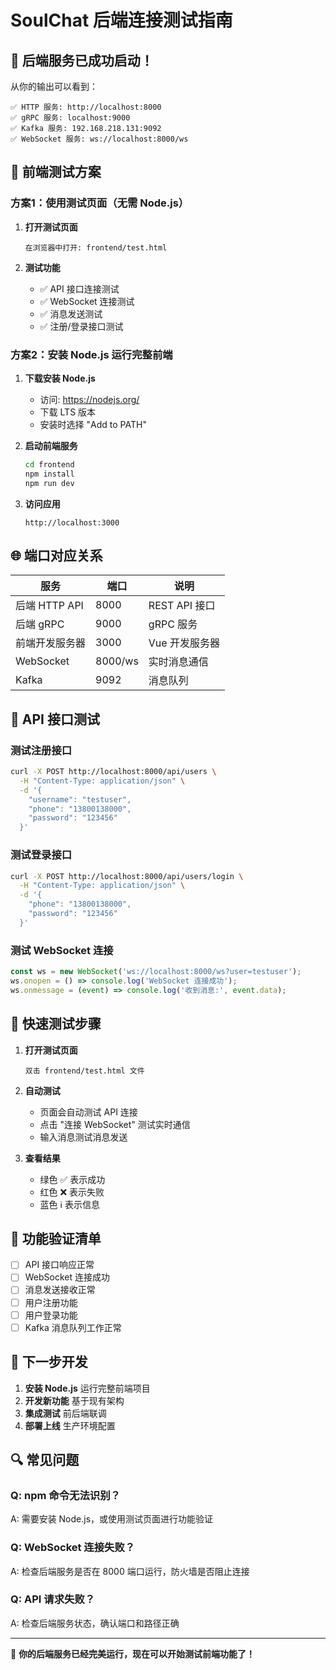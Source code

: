 # SoulChat 后端连接测试指南

## 🎉 后端服务已成功启动！

从你的输出可以看到：
```
✅ HTTP 服务: http://localhost:8000
✅ gRPC 服务: localhost:9000  
✅ Kafka 服务: 192.168.218.131:9092
✅ WebSocket 服务: ws://localhost:8000/ws
```

## 🔧 前端测试方案

### 方案1：使用测试页面（无需 Node.js）

1. **打开测试页面**
   ```
   在浏览器中打开: frontend/test.html
   ```

2. **测试功能**
   - ✅ API 接口连接测试
   - ✅ WebSocket 连接测试
   - ✅ 消息发送测试
   - ✅ 注册/登录接口测试

### 方案2：安装 Node.js 运行完整前端

1. **下载安装 Node.js**
   - 访问: https://nodejs.org/
   - 下载 LTS 版本
   - 安装时选择 "Add to PATH"

2. **启动前端服务**
   ```bash
   cd frontend
   npm install
   npm run dev
   ```

3. **访问应用**
   ```
   http://localhost:3000
   ```

## 🌐 端口对应关系

| 服务 | 端口 | 说明 |
|------|------|------|
| 后端 HTTP API | 8000 | REST API 接口 |
| 后端 gRPC | 9000 | gRPC 服务 |
| 前端开发服务器 | 3000 | Vue 开发服务器 |
| WebSocket | 8000/ws | 实时消息通信 |
| Kafka | 9092 | 消息队列 |

## 🔌 API 接口测试

### 测试注册接口
```bash
curl -X POST http://localhost:8000/api/users \
  -H "Content-Type: application/json" \
  -d '{
    "username": "testuser",
    "phone": "13800138000", 
    "password": "123456"
  }'
```

### 测试登录接口
```bash
curl -X POST http://localhost:8000/api/users/login \
  -H "Content-Type: application/json" \
  -d '{
    "phone": "13800138000",
    "password": "123456"
  }'
```

### 测试 WebSocket 连接
```javascript
const ws = new WebSocket('ws://localhost:8000/ws?user=testuser');
ws.onopen = () => console.log('WebSocket 连接成功');
ws.onmessage = (event) => console.log('收到消息:', event.data);
```

## 🎯 快速测试步骤

1. **打开测试页面**
   ```
   双击 frontend/test.html 文件
   ```

2. **自动测试**
   - 页面会自动测试 API 连接
   - 点击 "连接 WebSocket" 测试实时通信
   - 输入消息测试消息发送

3. **查看结果**
   - 绿色 ✅ 表示成功
   - 红色 ❌ 表示失败
   - 蓝色 ℹ️ 表示信息

## 📱 功能验证清单

- [ ] API 接口响应正常
- [ ] WebSocket 连接成功
- [ ] 消息发送接收正常
- [ ] 用户注册功能
- [ ] 用户登录功能
- [ ] Kafka 消息队列工作正常

## 🚀 下一步开发

1. **安装 Node.js** 运行完整前端项目
2. **开发新功能** 基于现有架构
3. **集成测试** 前后端联调
4. **部署上线** 生产环境配置

## 🔍 常见问题

### Q: npm 命令无法识别？
A: 需要安装 Node.js，或使用测试页面进行功能验证

### Q: WebSocket 连接失败？
A: 检查后端服务是否在 8000 端口运行，防火墙是否阻止连接

### Q: API 请求失败？
A: 检查后端服务状态，确认端口和路径正确

---

🎉 **你的后端服务已经完美运行，现在可以开始测试前端功能了！**
